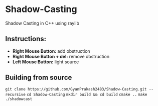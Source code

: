 # Shadow-Casting
Shadow Casting in C++ using raylib

## Instructions:

 - **Right Mouse Button:** add obstruction
 - **Right Mouse Button + del:** remove obstruction
 - **Left Mouse Button:** light source 

## Building from source

`git clone https://github.com/GyanPrakash2483/Shadow-Casting.git --recursive`
`cd Shadow-Casting`
`mkdir build && cd build`
`cmake ..`
`make`
`./shadowcast`
